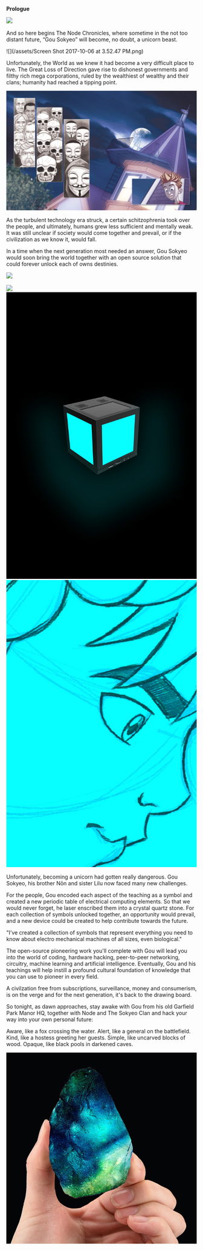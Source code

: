 **Prologue**


![](https://pbs.twimg.com/media/DX9g0ZBVAAAnt2c.jpg)

And so here begins The Node Chronicles, where sometime in the not too distant future, “Gou Sokyeo” will become, no doubt, a unicorn beast.

![](/assets/Screen Shot 2017-10-06 at 3.52.47 PM.png)

Unfortunately, the World as we knew it had become a very difficult place to live. The Great Loss of Direction gave rise to dishonest governments and filthy rich mega corporations, ruled by the wealthiest of wealthy and their clans; humanity had reached a tipping point. 

![](/assets/screen-non-gou-tnc.jpg)

As the turbulent technology era struck, a certain schitzophrenia took over the people, and ultimately, humans grew less sufficient and mentally weak. It was still unclear if society would come together and prevail, or if the civilization as we know it, would fall. 



In a time when the next generation most needed an answer, Gou Sokyeo would soon bring the world together with an open source solution that could forever unlock each of owns destinies. 



![](https://upload.wikimedia.org/wikipedia/commons/3/36/Ken_n_dennis.jpg) 







![](https://pbs.twimg.com/media/DX-WiUKU0AETzJT.jpg)![](/assets/node-5.jpg)![](/assets/node-6.jpg)

Unfortunately, becoming a unicorn had gotten really dangerous. Gou Sokyeo, his brother Nōn and sister Lilu now faced many new challenges.  



For the people, Gou encoded each aspect of the teaching as a symbol and created a new periodic table of electrical computing elements. So that we would never forget, he laser enscribed them into a crystal quartz stone. For each collection of symbols unlocked together, an opportunity would prevail, and a new device could be created to help contribute towards the future. 

"I’ve created a collection of symbols that represent everything you need to know about electro mechanical machines of all sizes, even biological."

The open-source pioneering work you'll complete with Gou will lead you into the world of coding, hardware hacking, peer-to-peer networking, circuitry, machine learning and artificial intelligence. Eventually, Gou and his teachings will help instill a profound cultural foundation of knowledge that you can use to pioneer in every field. 

A civilzation free from subscriptions, surveillance, money and consumerism, is on the verge and for the next generation, it's back to the drawing board. 

So tonight, as dawn approaches, stay awake with Gou from his old Garfield Park Manor HQ, together with Node and The Sokyeo Clan and hack your way into your own personal future:

Aware, like a fox crossing the water. 
Alert, like a general on the battlefield.
Kind, like a hostess greeting her guests.
Simple, like uncarved blocks of wood.
Opaque, like black pools in darkened caves.


![](/assets/gou-stone-1.jpg)

